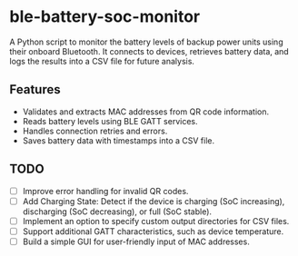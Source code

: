 # ble-battery-soc-monitor
A Python script to monitor the battery levels of backup power units using their onboard Bluetooth. It connects to devices, retrieves battery data, and logs the results into a CSV file for future analysis.

## Features
- Validates and extracts MAC addresses from QR code information.
- Reads battery levels using BLE GATT services.
- Handles connection retries and errors.
- Saves battery data with timestamps into a CSV file.

## TODO
- [ ] Improve error handling for invalid QR codes.
- [ ] Add Charging State: Detect if the device is charging (SoC increasing), discharging (SoC decreasing), or full (SoC stable).
- [ ] Implement an option to specify custom output directories for CSV files.
- [ ] Support additional GATT characteristics, such as device temperature.
- [ ] Build a simple GUI for user-friendly input of MAC addresses.
